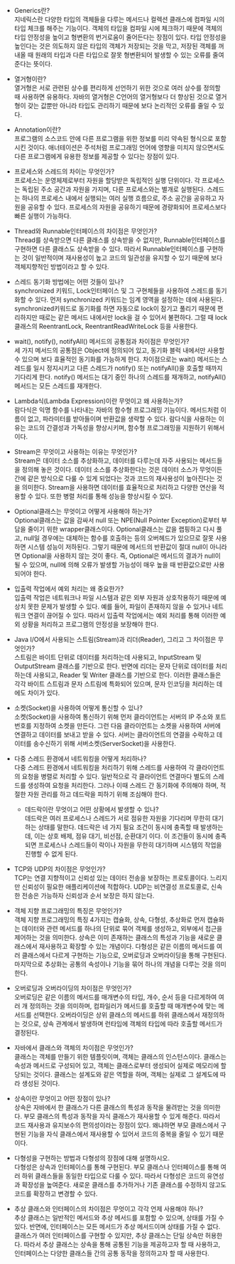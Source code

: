 - Generics란?<br>
  지네릭스란 다양한 타입의 객체들을 다루는 메서드나 컬렉션 클래스에 컴파일 시의 타입 체크를 해주는 기능이다.
  객체의 타입을 컴파일 시에 체크하기 때문에 객체의 타입 안정성을 높이고 형변환의 번거로움이 줄어든다는 장점이 있다.
  타입 안정성을 높인다는 것은 의도하지 않은 타입의 객체가 저장되는 것을 막고, 저장된 객체를 꺼내올 때 원래의 타입과 다른 타입으로 잘못 형변환되어 발생할 수 있는 오류를 줄여준다는 뜻이다.

- 열거형이란?<br>
  열거형은 서로 관련된 상수를 편리하게 선언하기 위한 것으로 여러 상수를 정의할 때 사용하면 유용하다.
  자바의 열거형은 C언어의 열거형보다 더 향상된 것으로 열거형이 갖는 값뿐만 아니라 타입도 관리하기 때문에 보다 논리적인 오류를 줄일 수 있다.

- Annotation이란?<br>
  프로그램의 소스코드 안에 다른 프로그램을 위한 정보를 미리 약속된 형식으로 포함시킨 것이다.
  애너테이션은 주석처럼 프로그래밍 언어에 영향을 미치지 않으면서도 다른 프로그램에게 유용한 정보를 제공할 수 있다는 장점이 있다.

- 프로세스와 스레드의 차이는 무엇인가?<br>
  프로세스는 운영체제로부터 자원을 할당받은 독립적인 실행 단위이다. 각 프로세스는 독립된 주소 공간과 자원을 가지며,
  다른 프로세스와는 별개로 실행된다.
  스레드는 하나의 프로세스 내에서 실행되는 여러 실행 흐름으로, 주소 공간을 공유하고 자원을 공유할 수 있다.
  프로세스의 자원을 공유하기 때문에 경량화되어 프로세스보다 빠른 실행이 가능하다.
  
- Thread와 Runnable인터페이스의 차이점은 무엇인가?<br>
  Thread를 상속받으면 다른 클래스를 상속받을 수 없지만, Runnable인터페이스를 구현하면 다른 클래스도 상속받을 수 있다.
  따라서 Runnable인터페이스를 구현하는 것이 일반적이며 재사용성이 높고 코드의 일관성을 유지할 수 있기 때문에 보다 객체지향적인 방법이라고 할 수 있다.
  
- 스레드 동기화 방법에는 어떤 것들이 있나?<br>
  synchronized 키워드, Lock인터페이스 및 그 구현체들을 사용하여 스레드를 동기화할 수 있다.
  먼저 synchronized 키워드는 임계 영역을 설정하는 데에 사용된다. synchronized키워드로 동기화를 하면 자동으로 lock이 잠기고 풀리기 때문에 편리하지만
  때로는 같은 메서드 내에서만 lock을 걸 수 있어서 불편하다. 그럴 때 lock클래스의 ReentrantLock, ReentrantReadWriteLock 등을 사용한다. 

- wait(), notify(), notifyAll() 메서드의 공통점과 차이점은 무엇인가?<br>
  세 가지 메서드의 공통점은 Object에 정의되어 있고, 동기화 블럭 내에서만 사용할 수 있으며 보다 효율적인 동기화를 가능하게 한다.
  차이점으로는 wait() 메서드는 스레드를 일시 정지시키고 다른 스레드가 notify() 또는 notifyAll()을 호출할 때까지 기다리게 한다.
  notify() 메서드는 대기 중인 하나의 스레드를 재개하고, notifyAll() 메서드는 모든 스레드를 재개한다.

- Lambda식(Lambda Expression)이란 무엇이고 왜 사용하는가?<br>
  람다식은 익명 함수를 나타내는 자바의 함수형 프로그래밍 기능이다. 메서드처럼 이름이 없고, 파라미터를 받아들이며
  반환값을 생략할 수 있다. 람다식을 사용하는 이유는 코드의 간결성과 가독성을 향상시키며, 함수형 프로그래밍을 지원하기 위해서이다.

- Stream은 무엇이고 사용하는 이유는 무엇인가?<br>
  Stream은 데이터 소스를 추상화하고, 데이터를 다루는데 자주 사용되는 메서드들을 정의해 놓은 것이다.
  데이터 소스를 추상화한다는 것은 데이터 소스가 무엇이든 간에 같은 방식으로 다룰 수 있게 되었다는 것과 코드의 재사용성이 높아진다는 것을 의미한다.
  Stream을 사용하면 데이터를 효율적으로 처리하고 다양한 연산을 적용할 수 있다. 또한 병렬 처리를 통해 성능을 향상시킬 수 있다.

- Optional클래스는 무엇이고 어떻게 사용해야 하는가?<br>
  Optional클래스는 값을 감싸서 null 또는 NPE(Null Pointer Exception)로부터 부담을 줄이기 위한 wrapper클래스이다.
  Optional클래스는 값을 랩핑하고 다시 풀고, null일 경우에는 대체하는 함수를 호출하는 등의 오버헤드가 있으므로 잘못 사용하면 시스템 성능이 저하된다.
  그렇기 때문에 메서드의 반환값이 절대 null이 아니라면 Optional을 사용하지 않는 것이 좋다.
  즉, Optional은 메서드의 결과가 null이 될 수 있으며, null에 의해 오류가 발생할 가능성이 매우 높을 때 반환값으로만 사용되어야 한다.

- 입출력 작업에서 예외 처리는 왜 중요한가?<br>
  입출력 작업은 네트워크나 파일 시스템과 같은 외부 자원과 상호작용하기 때문에 예상치 못한 문제가 발생할 수 있다.
  예를 들어, 파일이 존재하지 않을 수 있거나 네트워크 연결이 끊어질 수 있다.
  따라서 입출력 작업에서는 예외 처리를 통해 이러한 예외 상황을 처리하고 프로그램의 안정성을 보장해야 한다.

- Java I/O에서 사용되는 스트림(Stream)과 리더(Reader), 그리고 그 차이점은 무엇인가?<br>
  스트림은 바이트 단위로 데이터를 처리하는데 사용되고, InputStream 및 OutputStream 클래스를 기반으로 한다.
  반면에 리더는 문자 단위로 데이터를 처리하는데 사용되고, Reader 및 Writer 클래스를 기반으로 한다.
  이러한 클래스들은 각각 바이트 스트림과 문자 스트림에 특화되어 있으며, 문자 인코딩을 처리하는 데에도 차이가 있다.

- 소켓(Socket)을 사용하여 어떻게 통신할 수 있나?<br>
  소켓(Socket)을 사용하여 통신하기 위해 먼저 클라이언트는 서버의 IP 주소와 포트 번호를 지정하여 소켓을 만든다.
  그런 다음 클라이언트는 소켓을 사용하여 서버에 연결하고 데이터를 보내고 받을 수 있다.
  서버는 클라이언트의 연결을 수락하고 데이터를 송수신하기 위해 서버소켓(ServerSocket)을 사용한다.

- 다중 스레드 환경에서 네트워킹을 어떻게 처리하나?<br>
  다중 스레드 환경에서 네트워킹을 처리하기 위해 스레드를 사용하여 각 클라이언트의 요청을 병렬로 처리할 수 있다.
  일반적으로 각 클라이언트 연결마다 별도의 스레드를 생성하여 요청을 처리한다.
  그러나 이때 스레드 간 동기화에 주의해야 하며, 적절한 자원 관리를 하고 데드락을 피하기 위해 조심해야 한다.
  - 데드락이란 무엇이고 어떤 상황에서 발생할 수 있나?<br>
    데드락은 여러 프로세스나 스레드가 서로 점유한 자원을 기다리며 무한히 대기하는 상태를 말한다.
    데드락은 네 가지 필요 조건이 동시에 충족할 때 발생하는데, 이는 상호 배제, 점유 대기, 비선점, 순환대기 이다.
    이 조건들이 동시에 충족되면 프로세스나 스레드들이 락이나 자원을 무한히 대기하며 시스템의 작업을 진행할 수 없게 된다.

- TCP와 UDP의 차이점은 무엇인가?<br>
  TCP는 연결 지향적이고 신뢰성 있는 데이터 전송을 보장하는 프로토콜이다. 느리지만 신뢰성이 필요한 애플리케이션에 적합하다.
  UDP는 비연결성 프로토콜로, 신속한 전송은 가능하자 신뢰성과 순서 보장은 하지 않는다.

- 객체 지향 프로그래밍의 특징은 무엇인가?<br>
  객체 지향 프로그래밍의 특징 4가지는 캡슐화, 상속, 다형성, 추상화로 먼저 캡슐화는 데이터와 관련 메서드를 하나의 단위로 묶어 객체를 생성하고, 외부에서 접근을 제어하는 것을 의미한다.
  상속은 이미 존재하는 클래스의 특성과 기능을 새로운 클래스에서 재사용하고 확장할 수 있는 개념이다. 다형성은 같은 이름의 메서드를 여러 클래스에서 다르게 구현하는 기능으로, 오버로딩과 오버라이딩을 통해 구현된다.
  마지막으로 추상화는 공통의 속성이나 기능을 묶어 하나의 개념을 다루는 것을 의미한다.
  
- 오버로딩과 오버라이딩의 차이점은 무엇인가?<br>
  오버로딩은 같은 이름의 메서드를 매개변수의 타입, 개수, 순서 등을 다르게하여 여러 개 정의하는 것을 의미하며, 컴파일러가 메서드를 호출할 때 매개변수에 맞는 메서드를 선택한다.
  오버라이딩은 상위 클래스의 메서드를 하위 클래스에서 재정의하는 것으로, 상속 관계에서 발생하며 런타임에 객체의 타입에 따라 호출할 메서드가 결정된다.
  
- 자바에서 클래스와 객체의 차이점은 무엇인가?<br>
  클래스는 객체를 만들기 위한 템플릿이며, 객체는 클래스의 인스턴스이다. 클래스는 속성과 메서드로 구성되어 있고, 객체는 클래스로부터 생성되어 실제로 메모리에 할당되는 것이다.
  클래스는 설계도와 같은 역할을 하며, 객체는 실제로 그 설계도에 따라 생성된 것이다.

- 상속이란 무엇이고 어떤 장점이 있나?<br>
  상속은 자바에서 한 클래스가 다른 클래스의 특성과 동작을 물려받는 것을 의미한다. 부모 클래스의 특성과 동작을 자식 클래스가 재사용할 수 있게 해준다.
  따라서 코드 재사용과 유지보수의 편의성이라는 장점이 있다. 왜냐하면 부모 클래스에서 구현된 기능을 자식 클래스에서 재사용할 수 있어서 코드의 중복을 줄일 수 있기 때문이다.

- 다형성을 구현하는 방법과 다형성의 장점에 대해 설명하시오.<br>
  다형성은 상속과 인터페이스를 통해 구현된다. 부모 클래스나 인터페이스를 통해 여러 하위 클래스들을 동일한 타입으로 다룰 수 있다.
  따라서 다형성은 코드의 유연성과 확장성을 높여준다. 새로운 클래스를 추가하거나 기존 클래스를 수정하지 않고도 코드를 확장하고 변경할 수 있다.

- 추상 클래스와 인터페이스의 차이점은 무엇이고 각각 언제 사용해야 하나?<br>
  추상 클래스는 일반적인 메서드와 추상 메서드를 포함할 수 있으며, 상태를 가질 수 있다. 반면에, 인터페이스는 모든 메서드가 추상 메서드이며 상태를 가질 수 없다.
  클래스가 여러 인터페이스를 구현할 수 있지만, 추상 클래스는 단일 상속만 허용한다. 따라서 추상 클래스는 상속을 통해 공통된 기능을 제공하고자 할 때 사용하고,
  인터페이스는 다양한 클래스들 간의 공통 동작을 정의하고자 할 때 사용한다. 
  
